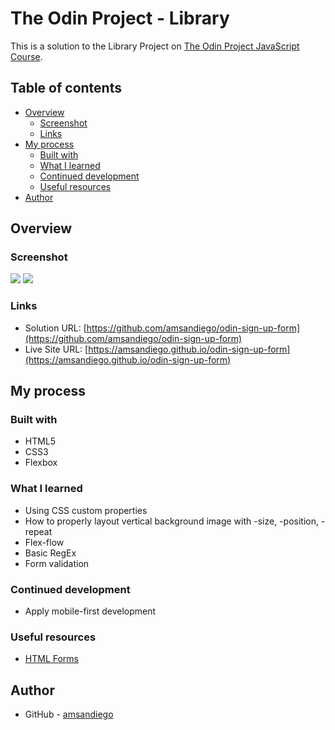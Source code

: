 # The Odin Project - Library

This is a solution to the Library Project on [The Odin Project JavaScript Course](https://www.theodinproject.com/lessons/node-path-javascript-library).

## Table of contents

- [Overview](#overview)
  - [Screenshot](#screenshot)
  - [Links](#links)
- [My process](#my-process)
  - [Built with](#built-with)
  - [What I learned](#what-i-learned)
  - [Continued development](#continued-development)
  - [Useful resources](#useful-resources)
- [Author](#author)

## Overview

### Screenshot

![](./assets/screenshot-desktop.png)
![](./assets/screenshot-mobile.png)

### Links

- Solution URL: [https://github.com/amsandiego/odin-sign-up-form](https://github.com/amsandiego/odin-sign-up-form)
- Live Site URL: [https://amsandiego.github.io/odin-sign-up-form](https://amsandiego.github.io/odin-sign-up-form)

## My process

### Built with

- HTML5
- CSS3
- Flexbox

### What I learned

- Using CSS custom properties
- How to properly layout vertical background image with -size, -position, -repeat
- Flex-flow
- Basic RegEx
- Form validation

### Continued development

- Apply mobile-first development

### Useful resources

- [HTML Forms](https://internetingishard.netlify.app/html-and-css/forms/index.html)

## Author

- GitHub - [amsandiego](https://github.com/amsandiego)
